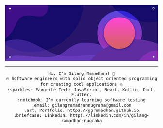 <img src="https://raw.githubusercontent.com/inuvesa/inuvesa/main/bannerku.png"/>
 <hr></hr>
<p align="center">
  <samp>
    Hi, I'm Gilang Ramadhan! 👋 <br>
    🔥 Software engineers with solid object oriented programming for creating cool applications 🔥 <br>
    :sparkles: Favorite Tech: JavaScript, React, Kotlin, Dart, Flutter. <br>
    :notebook: I’m currently learning software testing  <br>
    :email:	gilangramadhannugraha@gmail.com <br>
    :art: Portfolio: https://ggramadhan.github.io <br>
    :briefcase: LinkedIn: https://linkedin.com/in/gilang-ramadhan-nugraha <br>
  </samp>
</p>


<!--
**Inuvesa/inuvesa** is a ✨ _special_ ✨ repository because its `README.md` (this file) appears on your GitHub profile.

Here are some ideas to get you started:

- 🔭 I’m currently working on ...
- 🌱 I’m currently learning ...
- 👯 I’m looking to collaborate on ...
- 🤔 I’m looking for help with ...
- 💬 Ask me about ...
- 📫 How to reach me: ...
- 😄 Pronouns: ...
- ⚡ Fun fact: ...
<img src="https://raw.githubusercontent.com/ggramadhan/ggramadhan/master/Banner%20%20(1).png"/>
-->
